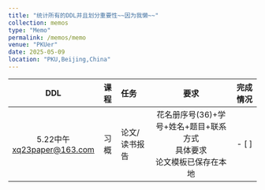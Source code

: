 ```yaml
---
title: "统计所有的DDL并且划分重要性~~因为我懒~~"
collection: memos
type: "Memo"
permalink: /memos/memo
venue: "PKUer"
date: 2025-05-09
location: "PKU,Beijing,China"
---
```


|DDL|课程|任务|要求|完成情况|
|:----:|:----:|:----|:----:|:----:|
|5.22中午<br>xq23paper@163.com|习概|论文/读书报告|花名册序号(36)+学号+姓名+题目+联系方式<br>具体要求<br>论文模板已保存在本地| - [ ] |
